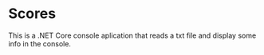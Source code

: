 # Scores
This is a .NET Core console aplication that reads a txt file and display some info in the console.
